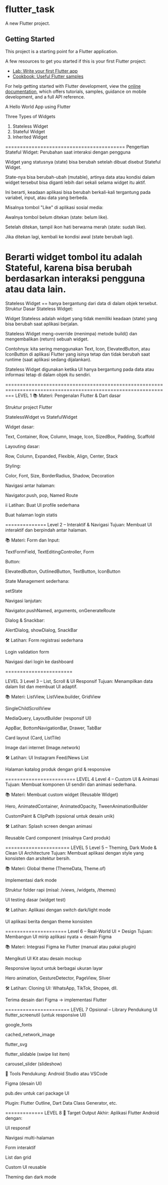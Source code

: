 # flutter_task

A new Flutter project.

## Getting Started

This project is a starting point for a Flutter application.

A few resources to get you started if this is your first Flutter project:

- [Lab: Write your first Flutter app](https://docs.flutter.dev/get-started/codelab)
- [Cookbook: Useful Flutter samples](https://docs.flutter.dev/cookbook)

For help getting started with Flutter development, view the
[online documentation](https://docs.flutter.dev/), which offers tutorials,
samples, guidance on mobile development, and a full API reference.

A Hello World App using Flutter

Three Types of Widgets
1. Stateless Widget
2. Stateful Widget
3. Inherited Widget

=========================================
Pengertian Stateful Widget: Perubahan saat interaksi dengan pengguna

Widget yang statusnya (state) bisa berubah setelah dibuat disebut Stateful Widget.

State-nya bisa berubah-ubah (mutable), artinya data atau kondisi dalam widget tersebut bisa diganti lebih dari sekali selama widget itu aktif.

Ini berarti, keadaan aplikasi bisa berubah berkali-kali tergantung pada variabel, input, atau data yang berbeda.

Misalnya tombol "Like" di aplikasi sosial media:

Awalnya tombol belum ditekan (state: belum like).

Setelah ditekan, tampil ikon hati berwarna merah (state: sudah like).

Jika ditekan lagi, kembali ke kondisi awal (state berubah lagi).

Berarti widget tombol itu adalah Stateful, karena bisa berubah berdasarkan interaksi pengguna atau data lain.
==========================================

Stateless Widget == hanya bergantung dari data di dalam objek tersebut.
Struktur Dasar Stateless Widget:

Widget Stateless adalah widget yang tidak memiliki keadaan (state) yang bisa berubah saat aplikasi berjalan.

Stateless Widget meng-override (menimpa) metode build() dan mengembalikan (return) sebuah widget.

Contohnya: kita sering menggunakan Text, Icon, ElevatedButton, atau IconButton di aplikasi Flutter yang isinya tetap dan tidak berubah saat runtime (saat aplikasi sedang dijalankan).

Stateless Widget digunakan ketika UI hanya bergantung pada data atau informasi tetap di dalam objek itu sendiri.

===============================================================================================================
LEVEL 1 📚 Materi:
Pengenalan Flutter & Dart dasar

Struktur project Flutter

StatelessWidget vs StatefulWidget

Widget dasar:

Text, Container, Row, Column, Image, Icon, SizedBox, Padding, Scaffold

Layouting dasar:

Row, Column, Expanded, Flexible, Align, Center, Stack

Styling:

Color, Font, Size, BorderRadius, Shadow, Decoration

Navigasi antar halaman:

Navigator.push, pop, Named Route


ii Latihan:
Buat UI profile sederhana

Buat halaman login statis

==============
Level 2 – Interaktif & Navigasi
Tujuan: Membuat UI interaktif dan berpindah antar halaman.

📚 Materi:
Form dan Input:

TextFormField, TextEditingController, Form

Button:

ElevatedButton, OutlinedButton, TextButton, IconButton

State Management sederhana:

setState

Navigasi lanjutan:

Navigator.pushNamed, arguments, onGenerateRoute

Dialog & Snackbar:

AlertDialog, showDialog, SnackBar

🛠 Latihan:
Form registrasi sederhana

Login validation form

Navigasi dari login ke dashboard

=======================

LEVEL 3 Level 3 – List, Scroll & UI Responsif
Tujuan: Menampilkan data dalam list dan membuat UI adaptif.

📚 Materi:
ListView, ListView.builder, GridView

SingleChildScrollView

MediaQuery, LayoutBuilder (responsif UI)

AppBar, BottomNavigationBar, Drawer, TabBar

Card layout (Card, ListTile)

Image dari internet (Image.network)

🛠 Latihan:
UI Instagram Feed/News List

Halaman katalog produk dengan grid & responsive

========================
LEVEL 4
Level 4 – Custom UI & Animasi
Tujuan: Membuat komponen UI sendiri dan animasi sederhana.

📚 Materi:
Membuat custom widget (Reusable Widget)

Hero, AnimatedContainer, AnimatedOpacity, TweenAnimationBuilder

CustomPaint & ClipPath (opsional untuk desain unik)

🛠 Latihan:
Splash screen dengan animasi

Reusable Card component (misalnya Card produk)

======================
LEVEL 5
Level 5 – Theming, Dark Mode & Clean UI Architecture
Tujuan: Membuat aplikasi dengan style yang konsisten dan arsitektur bersih.

📚 Materi:
Global theme (ThemeData, Theme.of)

Implementasi dark mode

Struktur folder rapi (misal: /views, /widgets, /themes)

UI testing dasar (widget test)

🛠 Latihan:
Aplikasi dengan switch dark/light mode

UI aplikasi berita dengan theme konsisten

=====================
 Level 6 – Real-World UI + Design
Tujuan: Membangun UI mirip aplikasi nyata + desain Figma

📚 Materi:
Integrasi Figma ke Flutter (manual atau pakai plugin)

Mengikuti UI Kit atau desain mockup

Responsive layout untuk berbagai ukuran layar

Hero animation, GestureDetector, PageView, Sliver

🛠 Latihan:
Cloning UI: WhatsApp, TikTok, Shopee, dll.

Terima desain dari Figma → implementasi Flutter

======================
LEVEL 7 
Opsional – Library Pendukung UI
flutter_screenutil (untuk responsive UI)

google_fonts

cached_network_image

flutter_svg

flutter_slidable (swipe list item)

carousel_slider (slideshow)

🧪 Tools Pendukung:
Android Studio atau VSCode

Figma (desain UI)

pub.dev untuk cari package UI

Plugin: Flutter Outline, Dart Data Class Generator, etc.

=============
LEVEL 8
🎯 Target Output Akhir:
Aplikasi Flutter Android dengan:

UI responsif

Navigasi multi-halaman

Form interaktif

List dan grid

Custom UI reusable

Theming dan dark mode
